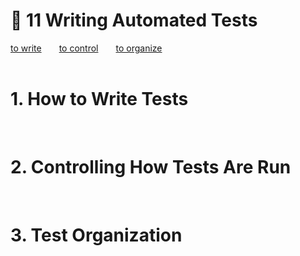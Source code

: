 # 📜 11 Writing Automated Tests
[to write](#1-how-to-write-tests)&emsp;&emsp;[to control](#2-controlling-how-tests-are-run)&emsp;&emsp;[to organize](#3-test-organization)
<br><br>

# 1. How to Write Tests

<br>

# 2. Controlling How Tests Are Run

<br>

# 3. Test Organization
